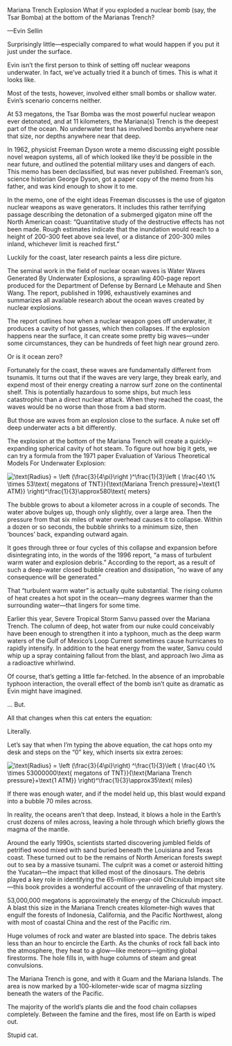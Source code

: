 Mariana Trench Explosion
What if you exploded a nuclear bomb (say, the Tsar Bomba) at the bottom of the Marianas Trench?

—Evin Sellin

Surprisingly little—especially compared to what would happen if you put it just under the surface.

Evin isn’t the first person to think of setting off nuclear weapons underwater. In fact, we’ve actually tried it a bunch of times. This is what it looks like.

Most of the tests, however, involved either small bombs or shallow water. Evin’s scenario concerns neither.

At 53 megatons, the Tsar Bomba was the most powerful nuclear weapon ever detonated, and at 11 kilometers, the Mariana(s) Trench is the deepest part of the ocean. No underwater test has involved bombs anywhere near that size, nor depths anywhere near that deep.

In 1962, physicist Freeman Dyson wrote a memo discussing eight possible novel weapon systems, all of which looked like they’d be possible in the near future, and outlined the potential military uses and dangers of each. This memo has been declassified, but was never published. Freeman’s son, science historian George Dyson, got a paper copy of the memo from his father, and was kind enough to show it to me.

In the memo, one of the eight ideas Freeman discusses is the use of gigaton nuclear weapons as wave generators. It includes this rather terrifying passage describing the detonation of a submerged gigaton mine off the North American coast: “Quantitative study of the destructive effects has not been made. Rough estimates indicate that the inundation would reach to a height of 200-300 feet above sea level, or a distance of 200-300 miles inland, whichever limit is reached first.”

Luckily for the coast, later research paints a less dire picture.

The seminal work in the field of nuclear ocean waves is Water Waves Generated By Underwater Explosions, a sprawling 400-page report produced for the Department of Defense by Bernard Le Mehaute and Shen Wang. The report, published in 1996, exhaustively examines and summarizes all available research about the ocean waves created by nuclear explosions.

The report outlines how when a nuclear weapon goes off underwater, it produces a cavity of hot gasses, which then collapses. If the explosion happens near the surface, it can create some pretty big waves—under some circumstances, they can be hundreds of feet high near ground zero.

Or is it ocean zero?

Fortunately for the coast, these waves are fundamentally different from tsunamis. It turns out that if the waves are very large, they break early, and expend most of their energy creating a narrow surf zone on the continental shelf. This is potentially hazardous to some ships, but much less catastrophic than a direct nuclear attack. When they reached the coast, the waves would be no worse than those from a bad storm.

But those are waves from an explosion close to the surface. A nuke set off deep underwater acts a bit differently.

The explosion at the bottom of the Mariana Trench will create a quickly-expanding spherical cavity of hot steam. To figure out how big it gets, we can try a formula from the 1971 paper Evaluation of Various Theoretical Models For Underwater Explosion:

<img src="https://tex.s2cms.ru/svg/%5Ctext%7BRadius%7D%20%3D%20%5Cleft%20(%5Cfrac%7B3%7D%7B4%5Cpi%7D%5Cright%20)%5E%5Cfrac%7B1%7D%7B3%7D%5Cleft%20(%20%5Cfrac%7B40%20%5C%25%20%5Ctimes%2053%5Ctext%7B%20megatons%20of%20TNT%7D%7D%7B%5Ctext%7BMariana%20Trench%20pressure%7D%2B%5Ctext%7B1%20ATM%7D%7D%20%5Cright)%5E%5Cfrac%7B1%7D%7B3%7D%5Capprox580%5Ctext%7B%20meters%7D" alt="\text{Radius} = \left (\frac{3}{4\pi}\right )^\frac{1}{3}\left ( \frac{40 \% \times 53\text{ megatons of TNT}}{\text{Mariana Trench pressure}+\text{1 ATM}} \right)^\frac{1}{3}\approx580\text{ meters}" />

The bubble grows to about a kilometer across in a couple of seconds. The water above bulges up, though only slightly, over a large area. Then the pressure from that six miles of water overhead causes it to collapse. Within a dozen or so seconds, the bubble shrinks to a minimum size, then ‘bounces’ back, expanding outward again.

It goes through three or four cycles of this collapse and expansion before disintegrating into, in the words of the 1996 report, “a mass of turbulent warm water and explosion debris.” According to the report, as a result of such a deep-water closed bubble creation and dissipation, “no wave of any consequence will be generated.”

That “turbulent warm water” is actually quite substantial. The rising column of heat creates a hot spot in the ocean—many degrees warmer than the surrounding water—that lingers for some time.

Earlier this year, Severe Tropical Storm Sanvu passed over the Mariana Trench. The column of deep, hot water from our nuke could conceivably have been enough to strengthen it into a typhoon, much as the deep warm waters of the Gulf of Mexico’s Loop Current sometimes cause hurricanes to rapidly intensify. In addition to the heat energy from the water, Sanvu could whip up a spray containing fallout from the blast, and approach Iwo Jima as a radioactive whirlwind.

Of course, that’s getting a little far-fetched. In the absence of an improbable typhoon interaction, the overall effect of the bomb isn’t quite as dramatic as Evin might have imagined.

... But.

All that changes when this cat enters the equation:

Literally.

Let’s say that when I’m typing the above equation, the cat hops onto my desk and steps on the “0” key, which inserts six extra zeroes:

<img src="https://tex.s2cms.ru/svg/%5Ctext%7BRadius%7D%20%3D%20%5Cleft%20(%5Cfrac%7B3%7D%7B4%5Cpi%7D%5Cright)%20%5E%5Cfrac%7B1%7D%7B3%7D%5Cleft%20(%20%5Cfrac%7B40%20%5C%25%20%5Ctimes%2053000000%5Ctext%7B%20megatons%20of%20TNT%7D%7D%7B%5Ctext%7BMariana%20Trench%20pressure%7D%2B%5Ctext%7B1%20ATM%7D%7D%20%5Cright)%5E%5Cfrac%7B1%7D%7B3%7D%5Capprox35%5Ctext%7B%20miles%7D" alt="\text{Radius} = \left (\frac{3}{4\pi}\right) ^\frac{1}{3}\left ( \frac{40 \% \times 53000000\text{ megatons of TNT}}{\text{Mariana Trench pressure}+\text{1 ATM}} \right)^\frac{1}{3}\approx35\text{ miles}" />

If there was enough water, and if the model held up, this blast would expand into a bubble 70 miles across.

In reality, the oceans aren’t that deep. Instead, it blows a hole in the Earth’s crust dozens of miles across, leaving a hole through which briefly glows the magma of the mantle.

Around the early 1990s, scientists started discovering jumbled fields of petrified wood mixed with sand buried beneath the Louisiana and Texas coast. These turned out to be the remains of North American forests swept out to sea by a massive tsunami. The culprit was a comet or asteroid hitting the Yucatan—the impact that killed most of the dinosaurs. The debris played a key role in identifying the 65-million-year-old Chicxulub impact site—this book provides a wonderful account of the unraveling of that mystery.

53,000,000 megatons is approximately the energy of the Chicxulub impact. A blast this size in the Mariana Trench creates kilometer-high waves that engulf the forests of Indonesia, California, and the Pacific Northwest, along with most of coastal China and the rest of the Pacific rim.

Huge volumes of rock and water are blasted into space. The debris takes less than an hour to encircle the Earth. As the chunks of rock fall back into the atmosphere, they heat to a glow—like meteors—igniting global firestorms. The hole fills in, with huge columns of steam and great convulsions.

The Mariana Trench is gone, and with it Guam and the Mariana Islands. The area is now marked by a 100-kilometer-wide scar of magma sizzling beneath the waters of the Pacific.

The majority of the world’s plants die and the food chain collapses completely. Between the famine and the fires, most life on Earth is wiped out.

Stupid cat.
